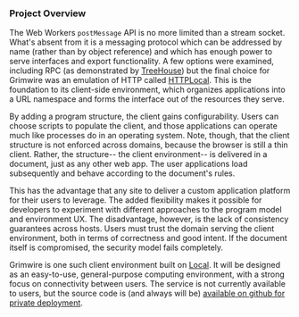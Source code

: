 ### Project Overview

The Web Workers `postMessage` API is no more limited than a stream socket. What's absent from it is a messaging protocol which can be addressed by name (rather than by object reference) and which has enough power to serve interfaces and export functionality. A few options were examined, including RPC (as demonstrated by <a href="https://github.com/lawnsea/TreeHouse" target="_top">TreeHouse</a>) but the final choice for Grimwire was an emulation of HTTP called <a href="http://grimwire.com/local" target="_top" title="Local">HTTPLocal</a>. This is the foundation to its client-side environment, which organizes applications into a URL namespace and forms the interface out of the resources they serve.

By adding a program structure, the client gains configurability. Users can choose scripts to populate the client, and those applications can operate much like processes do in an operating system. Note, though, that the client structure is not enforced across domains, because the browser is still a thin client. Rather, the structure-- the client environment-- is delivered in a document, just as any other web app. The user applications load subsequently and behave according to the document's rules.

This has the advantage that any site to deliver a custom application platform for their users to leverage. The added flexibility makes it possible for developers to experiment with different approaches to the program model and environment UX. The disadvantage, however, is the lack of consistency guarantees across hosts. Users must trust the domain serving the client environment, both in terms of correctness and good intent. If the document itself is compromised, the security model fails completely.

Grimwire is one such client environment built on <a href="http://grimwire.com/local" target="_top" title="Local">Local</a>. It will be designed as an easy-to-use, general-purpose computing environment, with a strong focus on connectivity between users. The service is not currently available to users, but the source code is (and always will be) <a href="https://github.com/pfraze/grimwire" target="_top">available on github for private deployment</a>.